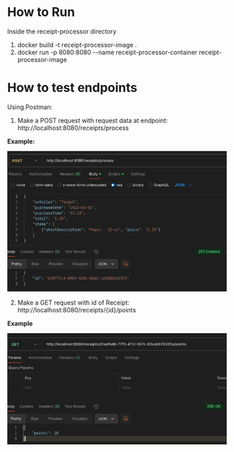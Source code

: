 # How to Run 
Inside the receipt-processor directory
1) docker build -t receipt-processor-image .
2) docker run -p 8080:8080 --name receipt-processor-container receipt-processor-image

# How to test endpoints
Using Postman: 
1) Make a POST request with request data at endpoint:
   http://localhost:8080/receipts/process

**Example:**


![Target Receipt POST Request](./images/POST_Request.png)

2) Make a GET request with id of Receipt:
http://localhost:8080/receipts/{id}/points

**Example**

![GET Request for Points](./images/GET_Request.png)

